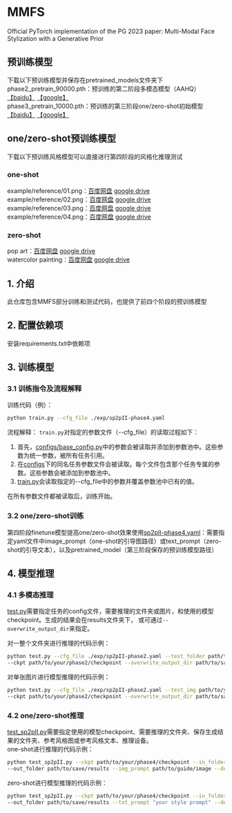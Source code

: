 # MMFS 
Official PyTorch implementation of the PG 2023 paper: Multi-Modal Face Stylization with a Generative Prior

## 预训练模型
下载以下预训练模型并保存在pretrained_models文件夹下   
phase2_pretrain_90000.pth：预训练的第二阶段多模态模型（AAHQ）  [【baidu】](https://pan.baidu.com/s/1rz7rPjngmdcL28sWwPJmKw?pwd=2xsg)   [【google】](https://drive.google.com/file/d/1jPXIR5UqkWS7chsMZ-SR-yAs0WIGCO3p/view?usp=drive_link)  
phase3_pretrain_10000.pth：预训练的第三阶段one/zero-shot初始模型   [【baidu】](https://pan.baidu.com/s/1w2OLkAUSPQbwxXu_30naCw?pwd=ncm9)  [【google】](https://drive.google.com/file/d/12AfgFfOs8PjagtYwglmO9bquO2AEzPof/view?usp=drive_link)

## one/zero-shot预训练模型
下载以下预训练风格模型可以直接进行第四阶段的风格化推理测试
### one-shot
example/reference/01.png：[百度网盘](https://pan.baidu.com/s/1S2YCXh14hLq2bILW3asmQw?pwd=wjmd)  [google drive](https://drive.google.com/file/d/1nip981zqzASsPu6EiRRXBYvHOAosqPMj/view?usp=drive_link)  
example/reference/02.png：[百度网盘](https://pan.baidu.com/s/17uclEk1bPOmwjDDtU9rtuQ?pwd=qvjx)  [google drive](https://drive.google.com/file/d/1Lq1PqeHKWbNgoIFsCHCSzXPIKmHRDtlh/view?usp=drive_link)  
example/reference/03.png：[百度网盘](https://pan.baidu.com/s/1ma6ueCq0o45mWEC8uSnecg?pwd=37md)  [google drive](https://drive.google.com/file/d/1UCBpnT7BC4fd1l7vu7YalyPz8ugPbom8/view?usp=drive_link)  
example/reference/04.png：[百度网盘](https://pan.baidu.com/s/1Q60Jejc9EuE3lDr7-mPv1w?pwd=x8d4)  [google drive](https://drive.google.com/file/d/1qEjDFsX-z1anpDr54dP5VG2LmSS1DU3R/view?usp=drive_link)  
### zero-shot
pop art：[百度网盘](https://pan.baidu.com/s/1hkjJQrwIPHWEasZmL3aViA?pwd=4uxi)  [google drive](https://drive.google.com/file/d/17a0OJjF4PuSCIouDMnVuc5iiGLRPZhOx/view?usp=drive_link)  
watercolor painting：[百度网盘](https://pan.baidu.com/s/1kQHr0Plbcux9cZ9GOdfWNA?pwd=atve)  [google drive](https://drive.google.com/file/d/1QGgzsiXQgJt_gjRMFQbv5_qS0kgntzBV/view?usp=drive_link)  

## 1. 介绍
此仓库包含MMFS部分训练和测试代码，也提供了前四个阶段的预训练模型

## 2. 配置依赖项
安装requirements.txt中依赖项

## 3. 训练模型

### 3.1 训练指令及流程解释

训练代码（例）：
```bash
python train.py --cfg_file ./exp/sp2pII-phase4.yaml
```

流程解释：
`train.py`对指定的参数文件（--cfg_file）的读取过程如下：
1. 首先，[configs/base_config.py](configs/base_config.py)中的参数会被读取并添加到参数池中。这些参数为统一参数，被所有任务引用。
2. 在[configs](configs)下的同名任务参数文件会被读取。每个文件包含那个任务专属的参数。这些参数会被添加到参数池中。
3. [train.py](train.py)会读取指定的--cfg_file中的参数并覆盖参数池中已有的值。

在所有参数文件都被读取后，训练开始。

### 3.2 one/zero-shot训练
第四阶段finetune模型提高one/zero-shot效果使用[sp2pII-phase4.yaml](exp/sp2pII-phase4.yaml)：需要指定yaml文件中image_prompt（one-shot的引导图路径）或text_prompt（zero-shot的引导文本），以及pretrained_model（第三阶段保存的预训练模型路径）



## 4. 模型推理

### 4.1 多模态推理
[test.py](test.py)需要指定任务的config文件，需要推理的文件夹或图片，和使用的模型checkpoint。生成的结果会在results文件夹下，
或可通过`--overwrite_output_dir`来指定。  

对一整个文件夹进行推理的代码示例：
```bash
python test.py --cfg_file ./exp/sp2pII-phase2.yaml --test_folder path/to/your/test/folder 
--ckpt path/to/your/phase2/checkpoint --overwrite_output_dir path/to/save/results
```

对单张图片进行模型推理的代码示例：
```bash
python test.py --cfg_file ./exp/sp2pII-phase2.yaml --test_img path/to/your/test/image
--ckpt path/to/your/phase2/checkpoint --overwrite_output_dir path/to/save/result
```

### 4.2 one/zero-shot推理
[test_sp2pII.py](test_sp2pII.py)需要指定使用的模型checkpoint、需要推理的文件夹、保存生成结果的文件夹、参考风格图或参考风格文本、推理设备。  
one-shot进行推理的代码示例：
```bash
python test_sp2pII.py --ckpt path/to/your/phase4/checkpoint --in_folder path/to/your/test/folder 
--out_folder path/to/save/results --img_prompt path/to/guide/image --device "cpu/cuda:x"
```

zero-shot进行模型推理的代码示例：
```bash
python test_sp2pII.py --ckpt path/to/your/phase4/checkpoint --in_folder path/to/your/test/folder 
--out_folder path/to/save/results --txt_prompt "your style prompt" --device "cpu/cuda:x"
```
